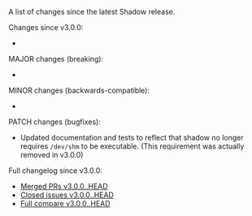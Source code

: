 A list of changes since the latest Shadow release.

Changes since v3.0.0:

*

MAJOR changes (breaking):

*

MINOR changes (backwards-compatible):

*

PATCH changes (bugfixes):

* Updated documentation and tests to reflect that shadow no longer requires
`/dev/shm` to be executable. (This requirement was actually removed in v3.0.0)

Full changelog since v3.0.0:

- [Merged PRs v3.0.0..HEAD](https://github.com/shadow/shadow/pulls?q=is%3Apr+merged%3A2023-05-18T18%3A00-0400..2033-05-18T18%3A00-0400)
- [Closed issues v3.0.0..HEAD](https://github.com/shadow/shadow/issues?q=is%3Aissue+closed%3A2023-05-18T18%3A00-0400..2033-05-18T18%3A00-0400)
- [Full compare v3.0.0..HEAD](https://github.com/shadow/shadow/compare/v3.0.0...HEAD)
